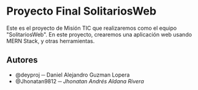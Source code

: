 # Proyecto Final SolitariosWeb

Este es el proyecto de Misión TIC que realizaremos como el equipo "SolitariosWeb". En este proyecto, crearemos una aplicación web usando  MERN Stack, y otras herramientas.

## Autores

- @deyproj ─ Daniel Alejandro Guzman Lopera
- @Jhonatan9812 ─ *Jhonatan Andrés Aldana Rivera*